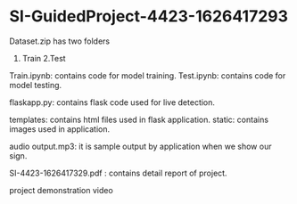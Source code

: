 # SI-GuidedProject-4423-1626417293
Dataset.zip has two folders
1. Train
2.Test

Train.ipynb: contains code for model training.
Test.ipynb: contains code for model testing.

flaskapp.py: contains flask code used for live detection.

templates: contains html files used in flask application.
static: contains images used in application.

audio output.mp3: it is sample output by application when we show our sign.

SI-4423-1626417329.pdf : contains detail report of project.

project demonstration video

